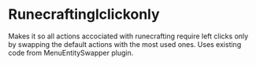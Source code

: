 # Runecraftinglclickonly
Makes it so all actions accociated with runecrafting require left clicks only by swapping the default actions with the most used ones.
Uses existing code from MenuEntitySwapper plugin.
